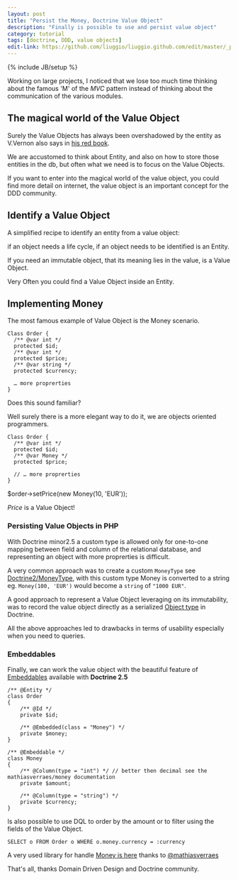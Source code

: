 ```yaml
---
layout: post
title: "Persist the Money, Doctrine Value Object"
description: "Finally is possible to use and persist value object"
category: tutorial
tags: [doctrine, DDD, value objects]
edit-link: https://github.com/liuggio/liuggio.github.com/edit/master/_posts/2014-03-21-persist-the-money-doctrine-value-object.md
---
```

{% include JB/setup %}

Working on large projects, I noticed that we lose too much time thinking about the famous 'M' of the *MVC* pattern 
instead of thinking about the communication of the various modules.

## The magical world of the Value Object

Surely the Value Objects has always been overshadowed by the entity as V.Vernon also says in [his red book](http://www.amazon.it/Implementing-Domain-Driven-Design-Vaughn-Vernon/dp/0321834577).

We are accustomed to think about Entity, and also on how to store those entities in the db, but often what we need is to focus on the Value Objects.

If you want to enter into the magical world of the value object, you could find more detail on internet, the value object is an important concept for the DDD community.

## Identify a Value Object

A simplified recipe to identify an entity from a value object:

if an object needs a life cycle, if an object needs to be identified is an Entity.

If you need an immutable object, that its meaning lies in the value, is a Value Object.

Very Often you could find a Value Object inside an Entity.

## Implementing Money

The most famous example of Value Object is the Money scenario.

	Class Order {
	  /** @var int */
	  protected $id;
	  /** @var int */
	  protected $price;
	  /** @var string */
	  protected $currency;
	  
	  … more proprerties
	}

Does this sound familiar?

Well surely there is a more elegant way to do it, we are objects oriented programmers.

	Class Order {
	  /** @var int */
	  protected $id;
	  /** @var Money */
	  protected $price;
	  
	  // … more proprerties
	}  

   $order->setPrice(new Money(10, 'EUR'));

*Price* is a Value Object!

### Persisting Value Objects in PHP

With Doctrine minor2.5 a custom type is allowed only for one-to-one mapping between field and column of the relational database,
and representing an object with more proprerties is difficult.

A very common approach was to create a custom `MoneyType` see [Doctrine2/MoneyType](https://github.com/mathiasverraes/money/blob/708d8d53b2374e1f9686dceee4f9636df32f6d43/lib/Money/Doctrine2/MoneyType.php), with this custom type Money is converted to a string eg. `Money(100, 'EUR')` would become a `string` of `"1000 EUR"`.

A good approach to represent a Value Object leveraging on its immutability, was to record the value object directly as a serialized [Object type](http://doctrine-orm.readthedocs.org/en/latest/reference/basic-mapping.html#doctrine-mapping-types) in Doctrine.

All the above approaches led to drawbacks in terms of usability especially when you need to queries.

### Embeddables

Finally, we can work the value object with the beautiful feature of [Embeddables](http://doctrine-orm.readthedocs.org/en/latest/tutorials/embeddables.html) available with **Doctrine 2.5**

	/** @Entity */
	class Order
	{
	    /** @Id */
	    private $id;

	    /** @Embedded(class = "Money") */
	    private $money;
	}

	/** @Embeddable */
	class Money
	{
	    /** @Column(type = "int") */ // better then decimal see the mathiasverraes/money documentation
	    private $amount;

	    /** @Column(type = "string") */
	    private $currency;
	}

Is also possible to use DQL to order by the amount or to filter using the fields of the Value Object.

	SELECT o FROM Order o WHERE o.money.currency = :currency


A very used library for handle [Money is here](https://packagist.org/packages/mathiasverraes/money) thanks to [@mathiasverraes](https://twitter.com/mathiasverraes)

That's all, thanks Domain Driven Design and Doctrine community.
